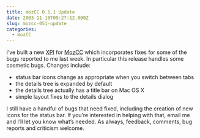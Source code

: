 ```yaml
---
title: mozCC 0.5.1 Update
date: 2003-11-10T09:27:12.000Z
slug: mozcc-051-update
categories:
  - mozCC
---
```

I’ve built a new [XPI][1]  for [MozCC][2]  which incorporates fixes for some of the bugs reported to me last week. In particular this release handles some cosmetic bugs. Changes include:

<ul class="simple">
  <li>
    status bar icons change as appropriate when you switch between tabs
  </li>
  <li>
    the details tree is expanded by default
  </li>
  <li>
    the details tree actually has a title bar on Mac OS X
  </li>
  <li>
    simple layout fixes to the details dialog
  </li>
</ul>

I still have a handful of bugs that need fixed, including the creation of new icons for the status bar. If you’re interested in helping with that, email me and I’ll let you know what’s needed. As always, feedback, comments, bug reports and criticism welcome.

 [1]: http://www.yergler.net/projects/mozcc/releases/mozcc-0.5.1.xpi
 [2]: http://www.yergler.net/projects/mozcc
